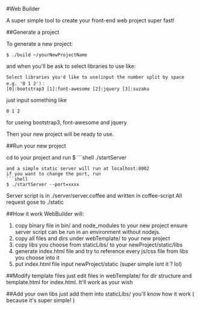 #Web Builder

A super simple tool to create your front-end web project super fast!

##Generate a project

To generate a new project:
```shell
$ ./build ~/yourNewProjectName
```

and when you'll be ask to select libraries to use like:
```
Select libraries you'd like to use(input the number split by space e.g. '0 1 2')：
[0]:bootstrap3 [1]:font-awesome [2]:jquery [3]:suzaku
```
just input something like
```
0 1 2
```
for useing bootstrap3, font-awesome and jquery

Then your new project will be ready to use.

##Run your new project

cd to your project and run
$ ```shell
./startServer
```
and a simple static server will run at localhost:8002
if you want to change the port, run
```shell
$ ./startServer --port=xxxx
```
Server script is in ./server/server.coffee and written in coffee-script
All request gose to ./static

##How it work
WebBuilder will:
1. copy binary file in bin/ and node_modules to your new project ensure server script can be run in an environment without nodejs.
2. copy all files and dirs under webTemplate/ to your new project
3. copy libs you choose from staticLibs/ to your newProject/static/libs
4. generate index.html file and try to reference every js/css file from libs you choose into it
5. put index.html file input newProject/static
(super simple isnt it ? lol)

##Modify template files
just edit files in webTemplate/ for dir structure and template.html for index.html.
It'll work as your wish

##Add your own libs
just add them into staticLibs/
you'll know how it work ( because it's super simple! )
